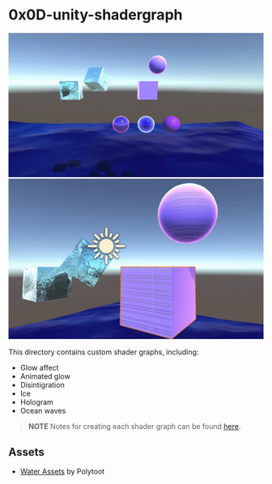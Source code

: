 # 0x0D-unity-shadergraph
![Gif of all shader graphs in use. At the bottom of the screen, ocean waves roll. Above it are three spheres. The first has a gentle glow. The second has a pulsing glow. The third looks like it is disintigrating. To the top-left of the spheres are two ice cubes. To the right og them are a lavender cube and sphere.](Screenshots/all_shaders.gif)
![Closup of hologram affects. A lavender circle and cube appear to have flickering lines.](Screenshots/hologram_closeup.gif)

This directory contains custom shader graphs, including:
- Glow affect
- Animated glow
- Disintigration
- Ice
- Hologram
- Ocean waves


>  **NOTE**
Notes for creating each shader graph can be found [here](notes.md).


## Assets
- [Water Assets](https://www.patreon.com/polytoots/posts?filters[tag]=Shader%20Graph) by Polytoot